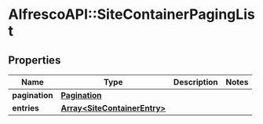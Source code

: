 # AlfrescoAPI::SiteContainerPagingList

## Properties
Name | Type | Description | Notes
------------ | ------------- | ------------- | -------------
**pagination** | [**Pagination**](Pagination.md) |  | 
**entries** | [**Array&lt;SiteContainerEntry&gt;**](SiteContainerEntry.md) |  | 


